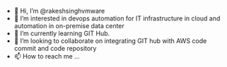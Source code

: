 - 👋 Hi, I’m @rakeshsinghvmware
- 👀 I’m interested in devops automation for IT infrastructure in cloud and automation in on-premise data center
- 🌱 I’m currently learning GIT Hub.
- 💞️ I’m looking to collaborate on integrating GIT hub with AWS code commit and code repository
- 📫 How to reach me ...

<!---
rakeshsinghvmware/rakeshsinghvmware is a ✨ special ✨ repository because its `README.md` (this file) appears on your GitHub profile.
You can click the Preview link to take a look at your changes.
--->
